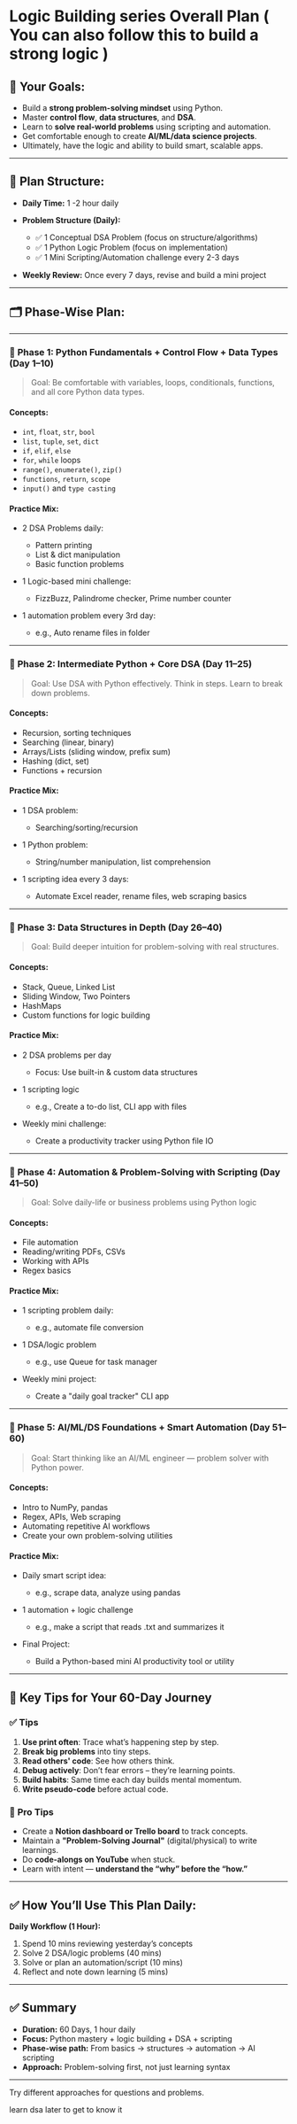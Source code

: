 

# Logic Building series Overall Plan ( You can also follow this to build a strong logic ) 

## 🧠 Your Goals:

* Build a **strong problem-solving mindset** using Python.
* Master **control flow**, **data structures**, and **DSA**.
* Learn to **solve real-world problems** using scripting and automation.
* Get comfortable enough to create **AI/ML/data science projects**.
* Ultimately, have the logic and ability to build smart, scalable apps.

---

## 📆 Plan Structure:

* **Daily Time:** 1 -2  hour daily
* **Problem Structure (Daily):**

  * ✅ 1 Conceptual DSA Problem (focus on structure/algorithms)
  * ✅ 1 Python Logic Problem (focus on implementation)
  * ✅ 1 Mini Scripting/Automation challenge every 2-3 days
* **Weekly Review:** Once every 7 days, revise and build a mini project

---

## 🗂️ Phase-Wise Plan:

---

### 🔰 **Phase 1: Python Fundamentals + Control Flow + Data Types (Day 1–10)**

> Goal: Be comfortable with variables, loops, conditionals, functions, and all core Python data types.

#### Concepts:

* `int`, `float`, `str`, `bool`
* `list`, `tuple`, `set`, `dict`
* `if`, `elif`, `else`
* `for`, `while` loops
* `range()`, `enumerate()`, `zip()`
* `functions`, `return`, `scope`
* `input()` and `type casting`

#### Practice Mix:

* 2 DSA Problems daily:

  * Pattern printing
  * List & dict manipulation
  * Basic function problems
* 1 Logic-based mini challenge:

  * FizzBuzz, Palindrome checker, Prime number counter
* 1 automation problem every 3rd day:

  * e.g., Auto rename files in folder

---

### 🧠 **Phase 2: Intermediate Python + Core DSA (Day 11–25)**

> Goal: Use DSA with Python effectively. Think in steps. Learn to break down problems.

#### Concepts:

* Recursion, sorting techniques
* Searching (linear, binary)
* Arrays/Lists (sliding window, prefix sum)
* Hashing (dict, set)
* Functions + recursion

#### Practice Mix:

* 1 DSA problem:

  * Searching/sorting/recursion
* 1 Python problem:

  * String/number manipulation, list comprehension
* 1 scripting idea every 3 days:

  * Automate Excel reader, rename files, web scraping basics

---

### 🧮 **Phase 3: Data Structures in Depth (Day 26–40)**

> Goal: Build deeper intuition for problem-solving with real structures.

#### Concepts:

* Stack, Queue, Linked List
* Sliding Window, Two Pointers
* HashMaps
* Custom functions for logic building

#### Practice Mix:

* 2 DSA problems per day

  * Focus: Use built-in & custom data structures
* 1 scripting logic

  * e.g., Create a to-do list, CLI app with files
* Weekly mini challenge:

  * Create a productivity tracker using Python file IO

---

### 🤖 **Phase 4: Automation & Problem-Solving with Scripting (Day 41–50)**

> Goal: Solve daily-life or business problems using Python logic

#### Concepts:

* File automation
* Reading/writing PDFs, CSVs
* Working with APIs
* Regex basics

#### Practice Mix:

* 1 scripting problem daily:

  * e.g., automate file conversion
* 1 DSA/logic problem

  * e.g., use Queue for task manager
* Weekly mini project:

  * Create a "daily goal tracker" CLI app

---

### 🧠 **Phase 5: AI/ML/DS Foundations + Smart Automation (Day 51–60)**

> Goal: Start thinking like an AI/ML engineer — problem solver with Python power.

#### Concepts:

* Intro to NumPy, pandas
* Regex, APIs, Web scraping
* Automating repetitive AI workflows
* Create your own problem-solving utilities

#### Practice Mix:

* Daily smart script idea:

  * e.g., scrape data, analyze using pandas
* 1 automation + logic challenge

  * e.g., make a script that reads .txt and summarizes it
* Final Project:

  * Build a Python-based mini AI productivity tool or utility

---

## 📌 Key Tips for Your 60-Day Journey

### ✅ **Tips**

1. **Use print often**: Trace what’s happening step by step.
2. **Break big problems** into tiny steps.
3. **Read others' code**: See how others think.
4. **Debug actively**: Don’t fear errors – they’re learning points.
5. **Build habits**: Same time each day builds mental momentum.
6. **Write pseudo-code** before actual code.

### 💪 **Pro Tips**

* Create a **Notion dashboard or Trello board** to track concepts.
* Maintain a **"Problem-Solving Journal"** (digital/physical) to write learnings.
* Do **code-alongs on YouTube** when stuck.
* Learn with intent — **understand the “why” before the “how.”**

---

## ✅ How You’ll Use This Plan Daily:

**Daily Workflow (1 Hour):**

1. Spend 10 mins reviewing yesterday’s concepts
2. Solve 2 DSA/logic problems (40 mins)
3. Solve or plan an automation/script (10 mins)
4. Reflect and note down learning (5 mins)

---

## ✅ Summary

* **Duration:** 60 Days, 1 hour daily
* **Focus:** Python mastery + logic building + DSA + scripting
* **Phase-wise path:** From basics → structures → automation → AI scripting
* **Approach:** Problem-solving first, not just learning syntax

---


Try different approaches for questions and problems.

learn dsa later to get to know it 


